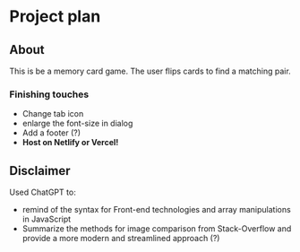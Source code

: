 # Project plan

## About

This is be a memory card game. The user flips cards to find a matching pair.

### Finishing touches

- Change tab icon
- enlarge the font-size in dialog
- Add a footer (?)
- **Host on Netlify or Vercel!**

## Disclaimer

Used ChatGPT to:

- remind of the syntax for Front-end technologies and array manipulations in JavaScript
- Summarize the methods for image comparison from Stack-Overflow and provide a more modern and streamlined approach (?)
